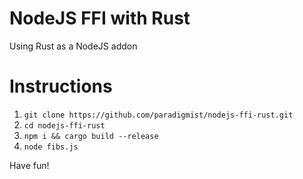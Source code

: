 # NodeJS FFI with Rust

Using Rust as a NodeJS addon

# Instructions

1. `git clone https://github.com/paradigmist/nodejs-ffi-rust.git`
2. `cd nodejs-ffi-rust`
3. `npm i && cargo build --release`
4. `node fibs.js`

Have fun!
